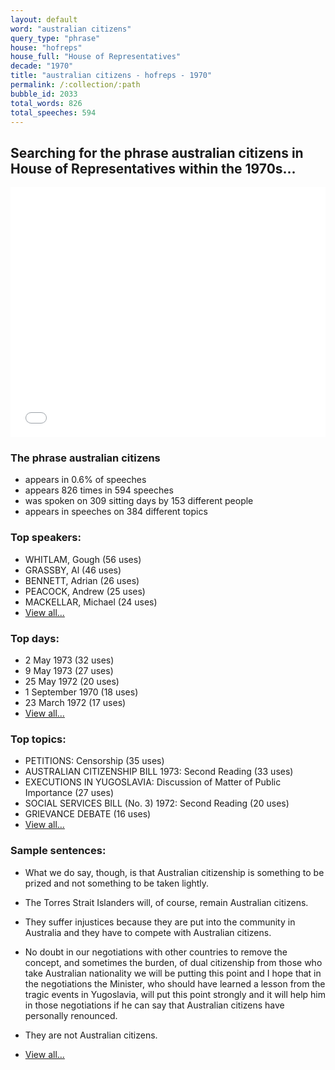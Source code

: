 ```yaml
---
layout: default
word: "australian citizens"
query_type: "phrase"
house: "hofreps"
house_full: "House of Representatives"
decade: "1970"
title: "australian citizens - hofreps - 1970"
permalink: /:collection/:path
bubble_id: 2033
total_words: 826
total_speeches: 594
---
```



## Searching for the phrase **australian citizens** in House of Representatives within the 1970s...

<iframe width="100%" height="400" frameborder="0" scrolling="no" src="//plot.ly/~wragge/2033.embed"></iframe>

### The phrase **australian citizens**

* appears in 0.6% of speeches
* appears 826 times in 594 speeches
* was spoken on 309 sitting days by 153 different people
* appears in speeches on 384 different topics

### Top speakers:

* WHITLAM, Gough (56 uses)
* GRASSBY, Al (46 uses)
* BENNETT, Adrian (26 uses)
* PEACOCK, Andrew (25 uses)
* MACKELLAR, Michael (24 uses)
* [View all...](speakers/)


### Top days:

* 2 May 1973 (32 uses)
* 9 May 1973 (27 uses)
* 25 May 1972 (20 uses)
* 1 September 1970 (18 uses)
* 23 March 1972 (17 uses)
* [View all...](days/)


### Top topics:

* PETITIONS: Censorship (35 uses)
* AUSTRALIAN CITIZENSHIP BILL 1973: Second Reading (33 uses)
* EXECUTIONS IN YUGOSLAVIA: Discussion of Matter of Public Importance (27 uses)
* SOCIAL SERVICES BILL (No. 3) 1972: Second Reading (20 uses)
* GRIEVANCE DEBATE (16 uses)
* [View all...](topics/)


### Sample sentences:

* What we do say, though, is that Australian citizenship is something to be prized and not something to be taken lightly.

* The Torres Strait Islanders will, of course, remain <span class="highlight">Australian citizens</span>.

* They suffer injustices because they are put into the community in Australia and they have to compete with <span class="highlight">Australian citizens</span>.

* No doubt in our negotiations with other countries to remove the concept, and sometimes the burden, of dual citizenship from those who take Australian nationality we will be putting this point and I hope that in the negotiations the Minister, who should have learned a lesson from the tragic events in Yugoslavia, will put this point strongly and it will help him in those negotiations if he can say that <span class="highlight">Australian citizens</span> have personally renounced.

* They are not <span class="highlight">Australian citizens</span>.

* [View all...](contexts/)
